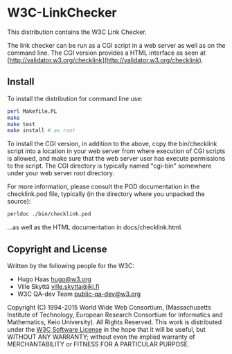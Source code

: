 # W3C-LinkChecker

This distribution contains the W3C Link Checker.

The link checker can be run as a CGI script in a web server as well as
on the command line.  The CGI version provides a HTML interface as
seen at [http://validator.w3.org/checklink](http://validator.w3.org/checklink).


## Install

To install the distribution for command line use:

```sh
perl Makefile.PL
make
make test
make install # as root
```

To install the CGI version, in addition to the above, copy the
bin/checklink script into a location in your web server from where
execution of CGI scripts is allowed, and make sure that the web server
user has execute permissions to the script.  The CGI directory is
typically named "cgi-bin" somewhere under your web server root
directory.

For more information, please consult the POD documentation in the
checklink.pod file, typically (in the directory where you unpacked the
source):

```sh
perldoc ./bin/checklink.pod
```

...as well as the HTML documentation in docs/checklink.html.


## Copyright and License

Written by the following people for the W3C:

- Hugo Haas <hugo@w3.org>
- Ville Skyttä <ville.skytta@iki.fi>
- W3C QA-dev Team <public-qa-dev@w3.org>

Copyright (C) 1994-2015 World Wide Web Consortium, (Massachusetts
Institute of Technology, European Research Consortium for Informatics
and Mathematics, Keio University). All Rights Reserved. This work is
distributed under the [W3C Software License](http://www.w3.org/Consortium/Legal/2015/copyright-software-and-document) in the hope that it
will be useful, but WITHOUT ANY WARRANTY; without even the implied
warranty of MERCHANTABILITY or FITNESS FOR A PARTICULAR PURPOSE.
